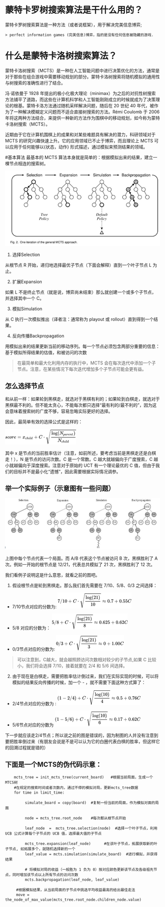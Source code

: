 # 蒙特卡罗树搜索算法是干什么用的？

蒙特卡罗树搜索算法是一种方法（或者说框架），用于解决完美信息博弈;

    > perfect information games (完美信息)博弈，指的是没有任何信息被隐藏的游戏.

# 什么是蒙特卡洛树搜索算法？

蒙特卡洛树搜索（MCTS）是一种在人工智能问题中进行决策优化的方法，通常是对于那些在组合游戏中需要移动规划的部分。蒙特卡洛树搜索将随机模拟的通用性与树搜索的准确性进行了结合。

冯·诺依曼于 1928 年提出的极小化极大理论（minimax）为之后的对抗性树搜索方法铺平了道路，而这些在计算机科学和人工智能刚刚成立的时候就成为了决策理论的根基。蒙特卡洛方法通过随机采样解决问题，随后在 20 世纪 40 年代，被作为了一种解决模糊定义问题而不适合直接树搜索的方法。Rémi Coulomb 于 2006 年将这两种方法结合，来提供一种新的方法作为围棋中的移动规划，如今称为蒙特卡洛树搜索（MCTS）。

近期由于它在计算机围棋上的成果和对某些难题具有解决的潜力，科研领域对于 MCTS 的研究兴趣快速上升。它的应用领域已不止于博弈，而且理论上 MCTS 可以应用于任何能够以{状态，动作} 形式描述，通过模拟来预测结果的领域。


#基本算法
最基本的 MCTS 算法本身就是简单的：根据模拟出来的结果，建立一棵节点相连的搜索树。

 ![mcts_01](./img/mcts_01.jpg)

1. 选择Selection

从根节点 R 开始，递归地选择最优子节点（下面会解释）直到一个叶子节点 L 为止。

2. 扩展Expansion

如果 L 不是终止节点（就是说，博弈尚未结束）那么就创建一个或多个子节点，并选择其中一个 C。

3. 模拟Simulation

从 C 执行一次模拟推出（译者注：通常称为 playout 或 rollout）直到得到一个结果。

4. 反向传播Backpropagation

用模拟出来的结果更新当前的移动序列。每一个节点必须包含两部分重要的信息：基于模拟所得结果的估值，和被访问的次数

> 在最简单和最大化利用内存的执行中，MCTS 会在每次迭代中添加一个子节点。注意，在某些情况下每次迭代增加多个子节点可能会更有益。

## 怎么选择节点
和从前一样：如果轮到黑棋走，就选对于黑棋有利的；如果轮到白棋走，就选对于黑棋最不利的。但不能太贪心，不能每次都只选择“最有利的/最不利的”，因为这会意味着搜索树的广度不够，容易忽略实际更好的选择。

因此，最简单有效的选择公式是这样的：

 ![mcts_02](./img/mcts_02.png)

其中 x 是节点的当前胜率估计（注意，如前所述，要考虑当前是黑棋走还是白棋走！），N 是节点的访问次数。C 是一个常数。C 越大就越偏向于广度搜索，C 越小就越偏向于深度搜索。注意对于原始的 UCT 有一个理论最优的 C 值，但由于我们的目标并不是最小化“遗憾”，因此需要根据实际情况调参。

## 举一个实际例子（示意图有一些问题）

![mcts_demo_01](./img/mcts_demo_01.png)

上图中每个节点代表一个局面。而 A/B 代表这个节点被访问 B 次，黑棋胜利了 A 次。例如一开始的根节点是 12/21，代表总共模拟了 21 次，黑棋胜利了 12 次。

我们看例子说明这是什么意思，就看之前的图吧。

1. 假设根节点是轮到黑棋走。那么我们首先需要在 7/10、5/8、0/3 之间选择：

* 7/10节点对应的分数为:
![mcts_demo_02](./img/mcts_demo_02.png)

* 5/8 对应的分数为： 
![mcts_demo_03](./img/mcts_demo_03.png)

* 0/3节点对应的分数为:
![mcts_demo_04](./img/mcts_demo_04.png)

> 可以注意到，C越大，就会越照顾访问次数相对较少的子节点,如果 C 比较小，我们将会选择 7/10，接着就要在 2/4 和 5/6 间选择。

2. 由于现在是白棋走，需要把胜率估计倒过来，我们在实际实现的时候，可以将模拟的结果反向传播的时候，加一个 - ，就不需要下面这种方式算了：

* 2/4节点对应的分数为 :
![mcts_demo_05](./img/mcts_demo_05.png)

*  5/6节点对应的分数为
![mcts_demo_06](./img/mcts_demo_06.png)


下一步就应该走2/4节点；所以说之前的图是错误的，因为制图的人并没有注意到要把胜率倒过来（有朋友会说是不是可以认为它的白圈代表白棋的胜率，但这样它的回溯过程就是错的）

## 下面是一个MCTS的伪代码示意：

```
    mcts_tree = init_mcts_tree(current_board)   #根据当前局面，生成一个MTCS树
    #在规定的搜索时间或者次数内，通过不停的模拟对局，更新mcts_tree数据      
    for time in limit_time:                

         simulate_board = copy(board)  #复制一份当前的局面，作为模拟对面的局面
         
         node = mcts_tree.root_node    #每次都从根节点开始
     
         leaf_node  =  mcts_tree.selection(node)  #选择一个叶子节点，利用 UCB 公式计算每个子节点的 UCB 值，选择最大值的子节点

         mcts_tree.expansion(leaf_node)      #在该叶子节点，拓展获取新的叶子节点, 如拓展多个，就随机选择新的一个     
         leaf_value = mcts.simulation(simulate_board)  #进行模拟，并获得结果

         # 将模拟对局的收益（一般胜为 1 负为 0）按对应颜色更新该节点及各级祖先节点，同时增加该节点以上所有节点的访问次数
         mcts.backpropagation(leaf_node, leaf_value)  
   
     #根据模拟结果，从当前局面的子节点中挑选平均收益最高的给出最佳走法
     move = the_node_of_max_value(mcts_tree.root_node.children_node.value)   
```

